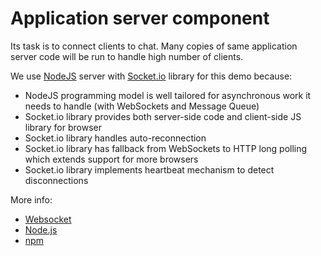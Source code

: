 # Application server component

Its task is to connect clients to chat. Many copies of same application server code will be run to handle high number of clients.

We use [NodeJS](https://nodejs.org/) server with [Socket.io](https://socket.io) library for this demo because:
 * NodeJS programming model is well tailored for asynchronous work it needs to handle (with WebSockets and Message Queue)
 * Socket.io library provides both server-side code and client-side JS library for browser
 * Socket.io library handles auto-reconnection
 * Socket.io library has fallback from WebSockets to HTTP long polling which extends support for more browsers
 * Socket.io library implements heartbeat mechanism to detect disconnections

More info:
 * [Websocket](https://en.wikipedia.org/wiki/WebSocket)
 * [Node.js](https://en.wikipedia.org/wiki/Node.js)
 * [npm](https://en.wikipedia.org/wiki/Npm_(software))
 
